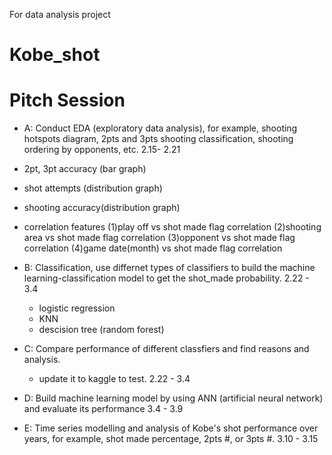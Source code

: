 For data analysis project
# Kobe_shot

# Pitch Session
- A: Conduct EDA (exploratory data analysis), for example, shooting hotspots diagram,
2pts and 3pts shooting classification, shooting ordering by opponents, etc.   2.15- 2.21
 - 2pt, 3pt accuracy (bar graph)
 - shot attempts (distribution graph)
 - shooting accuracy(distribution graph)
 - correlation features 
    (1)play off vs shot made flag correlation
    (2)shooting area vs shot made flag correlation
    (3)opponent vs shot made flag correlation
    (4)game date(month) vs shot made flag correlation
 
- B: Classification, use differnet types of classifiers to build the machine learning-classification model
to get the shot_made probability.   2.22 - 3.4
    
    - logistic regression
    - KNN
    - descision tree (random forest)
- C: Compare performance of different classfiers and find reasons and analysis.
    - update it to kaggle to test. 2.22 - 3.4 
- D: Build machine learning model by using ANN (artificial neural network) and evaluate its performance 3.4 - 3.9
- E: Time series modelling and analysis of Kobe's shot performance over years, for example, shot made percentage, 2pts #, or 3pts #.   3.10 - 3.15

